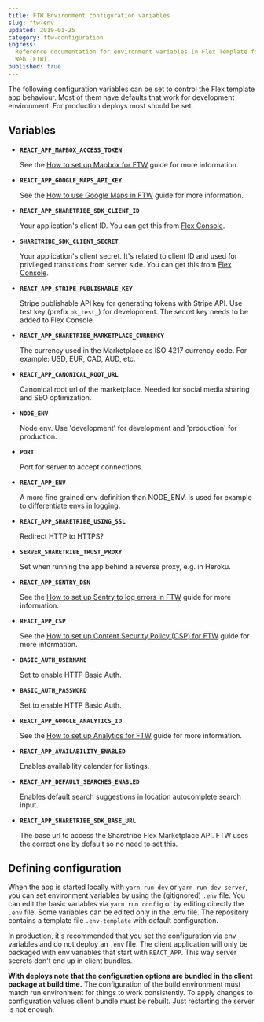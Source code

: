 ```yaml
---
title: FTW Environment configuration variables
slug: ftw-env
updated: 2019-01-25
category: ftw-configuration
ingress:
  Reference documentation for environment variables in Flex Template for
  Web (FTW).
published: true
---
```


The following configuration variables can be set to control the Flex
template app behaviour. Most of them have defaults that work for
development environment. For production deploys most should be set.

## Variables

- **`REACT_APP_MAPBOX_ACCESS_TOKEN`**

  See the
  [How to set up Mapbox for FTW](/ftw-search/how-to-set-up-mapbox-for-ftw/)
  guide for more information.

- **`REACT_APP_GOOGLE_MAPS_API_KEY`**

  See the
  [How to use Google Maps in FTW](/ftw-search/how-to-use-google-maps-in-ftw/)
  guide for more information.

- **`REACT_APP_SHARETRIBE_SDK_CLIENT_ID`**

  Your application's client ID. You can get this from
  [Flex Console](https://flex-console.sharetribe.com/applications).

- **`SHARETRIBE_SDK_CLIENT_SECRET`**

  Your application's client secret. It's related to client ID and used
  for privileged transitions from server side. You can get this from
  [Flex Console](https://flex-console.sharetribe.com/applications).

- **`REACT_APP_STRIPE_PUBLISHABLE_KEY`**

  Stripe publishable API key for generating tokens with Stripe API. Use
  test key (prefix `pk_test_`) for development. The secret key needs to
  be added to Flex Console.

- **`REACT_APP_SHARETRIBE_MARKETPLACE_CURRENCY`**

  The currency used in the Marketplace as ISO 4217 currency code. For
  example: USD, EUR, CAD, AUD, etc.

- **`REACT_APP_CANONICAL_ROOT_URL`**

  Canonical root url of the marketplace. Needed for social media sharing
  and SEO optimization.

- **`NODE_ENV`**

  Node env. Use 'development' for development and 'production' for
  production.

- **`PORT`**

  Port for server to accept connections.

- **`REACT_APP_ENV`**

  A more fine grained env definition than NODE_ENV. Is used for example
  to differentiate envs in logging.

- **`REACT_APP_SHARETRIBE_USING_SSL`**

  Redirect HTTP to HTTPS?

- **`SERVER_SHARETRIBE_TRUST_PROXY`**

  Set when running the app behind a reverse proxy, e.g. in Heroku.

- **`REACT_APP_SENTRY_DSN`**

  See the
  [How to set up Sentry to log errors in FTW](/ftw-testing-error-handling/how-to-set-up-sentry/)
  guide for more information.

- **`REACT_APP_CSP`**

  See the
  [How to set up Content Security Policy (CSP) for FTW](/ftw-security/how-to-set-up-csp-for-ftw/)
  guide for more information.

- **`BASIC_AUTH_USERNAME`**

  Set to enable HTTP Basic Auth.

- **`BASIC_AUTH_PASSWORD`**

  Set to enable HTTP Basic Auth.

- **`REACT_APP_GOOGLE_ANALYTICS_ID`**

  See the
  [How to set up Analytics for FTW](/ftw-analytics/how-to-set-up-analytics-for-ftw/)
  guide for more information.

- **`REACT_APP_AVAILABILITY_ENABLED`**

  Enables availability calendar for listings.

- **`REACT_APP_DEFAULT_SEARCHES_ENABLED`**

  Enables default search suggestions in location autocomplete search
  input.

- **`REACT_APP_SHARETRIBE_SDK_BASE_URL`**

  The base url to access the Sharetribe Flex Marketplace API. FTW uses
  the correct one by default so no need to set this.

## Defining configuration

When the app is started locally with `yarn run dev` or
`yarn run dev-server`, you can set environment variables by using the
(gitignored) `.env` file. You can edit the basic variables via
`yarn run config` or by editing directly the `.env` file. Some variables
can be edited only in the .env file. The repository contains a template
file `.env-template` with default configuration.

In production, it's recommended that you set the configuration via env
variables and do not deploy an `.env` file. The client application will
only be packaged with env variables that start with `REACT_APP`. This
way server secrets don't end up in client bundles.

**With deploys note that the configuration options are bundled in the
client package at build time.** The configuration of the build
environment must match run environment for things to work consistently.
To apply changes to configuration values client bundle must be rebuilt.
Just restarting the server is not enough.

